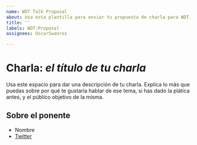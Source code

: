 ```yaml
---
name: WDT Talk Proposal
about: Usa esta plantilla para enviar tu propuesta de charla para WDT.
title: ''
labels: WDT:Proposal
assignees: OscarSwanros

---
```


# Charla: _el título de tu charla_

Usa este espacio para dar una descripción de tu charla. Explica lo más que puedas sobre por qué te gustaría hablar de ese tema, si has dado la plática antes, y el público objetivo de la misma.

## Sobre el ponente

- Nombre
- [Twitter](https://twitter.com/foobar)
